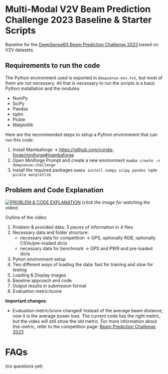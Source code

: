 # Multi-Modal V2V Beam Prediction Challenge 2023 Baseline & Starter Scripts
Baseline for the [DeepSense6G Beam Prediction Challenge 2023](https://deepsense6g.net/beam_prediction_challenge_2023/) based on V2V datasets. 

## Requirements to run the code

The Python environment used is exported in ```deepsense-env.txt```, but most of them are not 
necessary. All that is necessary to run the scripts is a basic Python installation and the
modules: 
- NumPy
- SciPy
- Pandas
- tqdm
- Pickle
- Matplotlib

Here are the recommended steps to setup a Python environment that can run this code:

1. Install Mambaforge -> https://github.com/conda-forge/miniforge#mambaforge
2. Open Miniforge Prompt and create a new environment
```mamba create -n deepsense-challenge```
3. Install the required packages
```mamba install numpy scipy pandas tqdm pickle matplotlib```

## Problem and Code Explanation

[![PROBLEM & CODE EXPLANATION](code_explanation_video_thumbnail.png)](https://youtu.be/1D3PAe5uKVM)
(*click the image for watching the video*)

Outline of the video:
1. Problem & provided data: 3 pieces of information in 4 files
2. Necessary data and folder structure:
	- necessary data for competition -> GPS, optionally RGB, optionally CSVs/pre-loaded dicts
	- necessary data for benchmark   -> GPS and PWR and pre-loaded dicts
3. Pyhon environment setup
4. Two different ways of loading the data: fast for training and slow for testing 
5. Loading & Display images
6. Baseline approach and code
7. Output results in submission format
8. Evaluation metric/score

**Important changes**:
- Evaluation metric/score changed! Instead of the average beam distance, now it is the average power loss. The current code has the right metric, but the video will still show the old metric. For more information about this metric, refer to the competition page: [Beam Prediction Challenge 2023](https://deepsense6g.net/beam_prediction_challenge_2023/)

# FAQs

(no questions yet)
